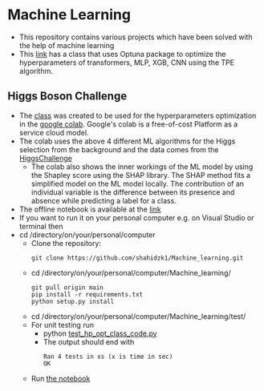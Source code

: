 # Machine Learning
- This repository contains various projects which have been solved with the help of machine learning
- This [link](https://github.com/shahidzk1/Machine_learning/blob/main/HP_OPT_class/HP_OPT_class_code.py) has a class that uses Optuna package to optimize the hyperparameters of transformers, MLP, XGB, CNN using the TPE algorithm.

## Higgs Boson Challenge
  - The [class](https://github.com/shahidzk1/Machine_learning/blob/main/HP_OPT_class/HP_OPT_class_code.py) was created to be used for the hyperparameters optimization in the [google colab](https://colab.research.google.com/drive/1I4HS7SZduw426C-YuxboArrfI9QiT6OV?usp=sharing). Google's colab is a free-of-cost Platform as a service cloud model.
  - The colab uses the above 4 different ML algorithms for the Higgs selection from the background and the data comes from the [HiggsChallenge](https://www.kaggle.com/competitions/higgs-boson/data)
    - The colab also shows the inner workings of the ML model by using the Shapley score using the SHAP library. The SHAP method fits a simplified model on the ML model locally. The contribution of an individual variable is the difference between its presence and absence while predicting a label for a class.
  - The offline notebook is available at the [link](https://github.com/shahidzk1/HP_OPT/blob/main/Higgs_challenge/HiggsBosonChallenge.ipynb)
  - If you want to run it on your personal computer e.g. on Visual Studio or terminal then
  - cd /directory/on/your/personal/computer
    - Clone the repository:
      ```
      git clone https://github.com/shahidzk1/Machine_learning.git
      ```
    - cd /directory/on/your/personal/computer/Machine_learning/
      ```
      git pull origin main
      pip install -r requirements.txt
      python setup.py install
      ```
    - cd /directory/on/your/personal/computer/Machine_learning/test/
    - For unit testing run
       - python [test_hp_opt_class_code.py](https://github.com/shahidzk1/Machine_learning/blob/main/HP_OPT_class/test_hp_opt_class_code.py)
       - The output should end with
          ```
          Ran 4 tests in xs (x is time in sec)
          OK
          ```
    - Run [the notebook](https://github.com/shahidzk1/Machine_learning/blob/main/Higgs_challenge/HiggsBosonChallenge_personal_PC.ipynb)
